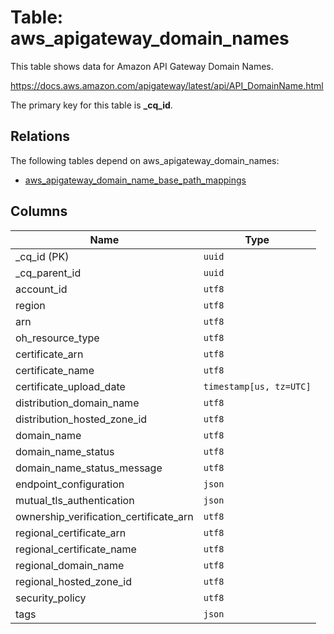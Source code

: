 # Table: aws_apigateway_domain_names

This table shows data for Amazon API Gateway Domain Names.

https://docs.aws.amazon.com/apigateway/latest/api/API_DomainName.html

The primary key for this table is **_cq_id**.

## Relations

The following tables depend on aws_apigateway_domain_names:
  - [aws_apigateway_domain_name_base_path_mappings](aws_apigateway_domain_name_base_path_mappings.md)

## Columns

| Name          | Type          |
| ------------- | ------------- |
|_cq_id (PK)|`uuid`|
|_cq_parent_id|`uuid`|
|account_id|`utf8`|
|region|`utf8`|
|arn|`utf8`|
|oh_resource_type|`utf8`|
|certificate_arn|`utf8`|
|certificate_name|`utf8`|
|certificate_upload_date|`timestamp[us, tz=UTC]`|
|distribution_domain_name|`utf8`|
|distribution_hosted_zone_id|`utf8`|
|domain_name|`utf8`|
|domain_name_status|`utf8`|
|domain_name_status_message|`utf8`|
|endpoint_configuration|`json`|
|mutual_tls_authentication|`json`|
|ownership_verification_certificate_arn|`utf8`|
|regional_certificate_arn|`utf8`|
|regional_certificate_name|`utf8`|
|regional_domain_name|`utf8`|
|regional_hosted_zone_id|`utf8`|
|security_policy|`utf8`|
|tags|`json`|